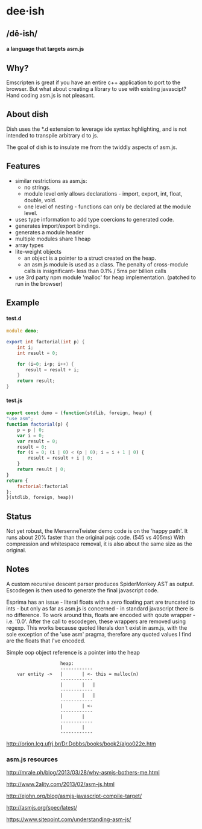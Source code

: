 
# dee·ish
## /dē-ish/ 
#### a language that targets asm.js

## Why?
Emscripten is great if you have an entire c++ application to port to the browser.
But what about creating a library to use with existing javascipt? Hand coding asm.js is not pleasant.

## About dish
Dish uses the *.d extension to leverage ide syntax hghlighting, and is not intended to transpile arbitrary d to js.

The goal of dish is to insulate me from the twiddly aspects of asm.js. 

## Features

* similar restrictions as asm.js:
    * no strings.
    * module level only allows declarations - import, export, int, float, double, void. 
    * one level of nesting - functions can only be declared at the module level.
* uses type information to add type coercions to generated code.
* generates import/export bindings.
* generates a module header
* multiple modules share 1 heap
* array types
* lite-weight objects
    * an object is a pointer to a struct created on the heap.
    * an asm.js module is used as a class. The penalty of cross-module calls is insignificant-
        less than 0.1% / 5ms per billion calls
* use 3rd party npm module 'malloc' for heap implementation. (patched to run in the browser)

## Example

#### test.d
```d
module demo;

export int factorial(int p) {
    int i;
    int result = 0;

    for (i=0; i<p; i++) {
       result = result + i; 
    }
    return result;
}

```

#### test.js
```javascript
export const demo = (function(stdlib, foreign, heap) {
"use asm";
function factorial(p) {
    p = p | 0;
    var i = 0;
    var result = 0;
    result = 0;
    for (i = 0; (i | 0) < (p | 0); i = i + 1 | 0) {
        result = result + i | 0;
    }
    return result | 0;
}
return { 
    factorial:factorial
};
}(stdlib, foreign, heap))

```

## Status
Not yet robust, the MersenneTwister demo code is on the 'happy path'.
It runs about 20% faster than the original pojs code. (545 vs 405ms)
With compression and whitespace removal, it is also about the same size as the original.


## Notes

A custom recursive descent parser produces SpiderMonkey AST as output. Escodegen is then used to 
generate the final javascript code. 

Esprima has an issue - literal floats with a zero floating part are truncated to ints - but only as far as asm.js
is concerned - in standard javascript there is no difference. To work around this, floats are encoded with qoute 
wrapper - i.e. '0.0'. After the call to escodegen, these wrappers are removed using regexp. This works because
quoted literals don't exist in asm.js, with the sole exception of the 'use asm' pragma, therefore any quoted
values I find are the floats that I've encoded. 


Simple oop object reference is a pointer into the heap



                        heap:
                        ------------
        var entity ->   |		| <- this = malloc(n)
                        ------------
                        |		|	|
                        ------------
                        |		|	|
                        ------------
                        |		| <-
                        ------------
                        |		|
                        ------------
                        |		|
                        ------------



http://orion.lcg.ufrj.br/Dr.Dobbs/books/book2/algo022e.htm

### asm.js resources

http://mrale.ph/blog/2013/03/28/why-asmjs-bothers-me.html

http://www.2ality.com/2013/02/asm-js.html

http://ejohn.org/blog/asmjs-javascript-compile-target/

http://asmjs.org/spec/latest/

https://www.sitepoint.com/understanding-asm-js/